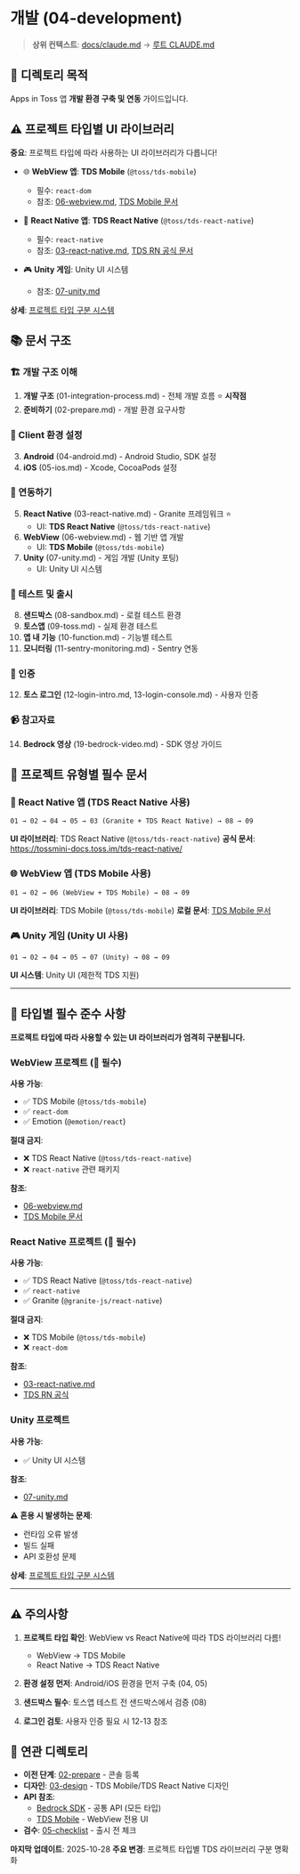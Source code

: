 # 개발 (04-development)

> **상위 컨텍스트**: [docs/claude.md](../claude.md) → [루트 CLAUDE.md](../../CLAUDE.md)

## 📌 디렉토리 목적

Apps in Toss 앱 **개발 환경 구축 및 연동** 가이드입니다.

## ⚠️ 프로젝트 타입별 UI 라이브러리

**중요**: 프로젝트 타입에 따라 사용하는 UI 라이브러리가 다릅니다!

- 🌐 **WebView 앱**: **TDS Mobile** (`@toss/tds-mobile`)
  - 필수: `react-dom`
  - 참조: [06-webview.md](06-webview.md), [TDS Mobile 문서](../reference/tds-mobile/)

- 📱 **React Native 앱**: **TDS React Native** (`@toss/tds-react-native`)
  - 필수: `react-native`
  - 참조: [03-react-native.md](03-react-native.md), [TDS RN 공식 문서](https://tossmini-docs.toss.im/tds-react-native/)

- 🎮 **Unity 게임**: Unity UI 시스템
  - 참조: [07-unity.md](07-unity.md)

**상세**: [프로젝트 타입 구분 시스템](../../CLAUDE.md#프로젝트-타입-구분-시스템)

## 📚 문서 구조

### 🏗️ 개발 구조 이해
1. **개발 구조** (01-integration-process.md) - 전체 개발 흐름 ⭐ **시작점**
2. **준비하기** (02-prepare.md) - 개발 환경 요구사항

### 📱 Client 환경 설정
3. **Android** (04-android.md) - Android Studio, SDK 설정
4. **iOS** (05-ios.md) - Xcode, CocoaPods 설정

### 🔧 연동하기
5. **React Native** (03-react-native.md) - Granite 프레임워크 ⭐
   - UI: **TDS React Native** (`@toss/tds-react-native`)
6. **WebView** (06-webview.md) - 웹 기반 앱 개발
   - UI: **TDS Mobile** (`@toss/tds-mobile`)
7. **Unity** (07-unity.md) - 게임 개발 (Unity 포팅)
   - UI: Unity UI 시스템

### 🧪 테스트 및 출시
8. **샌드박스** (08-sandbox.md) - 로컬 테스트 환경
9. **토스앱** (09-toss.md) - 실제 환경 테스트
10. **앱 내 기능** (10-function.md) - 기능별 테스트
11. **모니터링** (11-sentry-monitoring.md) - Sentry 연동

### 🔐 인증
12. **토스 로그인** (12-login-intro.md, 13-login-console.md) - 사용자 인증

### 📹 참고자료
14. **Bedrock 영상** (19-bedrock-video.md) - SDK 영상 가이드

## 🎯 프로젝트 유형별 필수 문서

### 📱 React Native 앱 (TDS React Native 사용)
```
01 → 02 → 04 → 05 → 03 (Granite + TDS React Native) → 08 → 09
```
**UI 라이브러리**: TDS React Native (`@toss/tds-react-native`)
**공식 문서**: https://tossmini-docs.toss.im/tds-react-native/

### 🌐 WebView 앱 (TDS Mobile 사용)
```
01 → 02 → 06 (WebView + TDS Mobile) → 08 → 09
```
**UI 라이브러리**: TDS Mobile (`@toss/tds-mobile`)
**로컬 문서**: [TDS Mobile 문서](../reference/tds-mobile/)

### 🎮 Unity 게임 (Unity UI 사용)
```
01 → 02 → 04 → 05 → 07 (Unity) → 08 → 09
```
**UI 시스템**: Unity UI (제한적 TDS 지원)

---

## 🚨 타입별 필수 준수 사항

**프로젝트 타입에 따라 사용할 수 있는 UI 라이브러리가 엄격히 구분됩니다.**

### WebView 프로젝트 (🔴 필수)

**사용 가능**:
- ✅ TDS Mobile (`@toss/tds-mobile`)
- ✅ `react-dom`
- ✅ Emotion (`@emotion/react`)

**절대 금지**:
- ❌ TDS React Native (`@toss/tds-react-native`)
- ❌ `react-native` 관련 패키지

**참조**:
- [06-webview.md](06-webview.md)
- [TDS Mobile 문서](../reference/tds-mobile/)

### React Native 프로젝트 (🔴 필수)

**사용 가능**:
- ✅ TDS React Native (`@toss/tds-react-native`)
- ✅ `react-native`
- ✅ Granite (`@granite-js/react-native`)

**절대 금지**:
- ❌ TDS Mobile (`@toss/tds-mobile`)
- ❌ `react-dom`

**참조**:
- [03-react-native.md](03-react-native.md)
- [TDS RN 공식](https://tossmini-docs.toss.im/tds-react-native/)

### Unity 프로젝트

**사용 가능**:
- ✅ Unity UI 시스템

**참조**:
- [07-unity.md](07-unity.md)

**⚠️ 혼용 시 발생하는 문제**:
- 런타임 오류 발생
- 빌드 실패
- API 호환성 문제

**상세**: [프로젝트 타입 구분 시스템](../../CLAUDE.md#프로젝트-타입-구분-시스템)

---

## ⚠️ 주의사항

1. **프로젝트 타입 확인**: WebView vs React Native에 따라 TDS 라이브러리 다름!
   - WebView → TDS Mobile
   - React Native → TDS React Native

2. **환경 설정 먼저**: Android/iOS 환경을 먼저 구축 (04, 05)

3. **샌드박스 필수**: 토스앱 테스트 전 샌드박스에서 검증 (08)

4. **로그인 검토**: 사용자 인증 필요 시 12-13 참조

## 🔗 연관 디렉토리

- **이전 단계**: [02-prepare](../02-prepare/claude.md) - 콘솔 등록
- **디자인**: [03-design](../03-design/claude.md) - TDS Mobile/TDS React Native 디자인
- **API 참조**:
  - [Bedrock SDK](../reference/bedrock/) - 공통 API (모든 타입)
  - [TDS Mobile](../reference/tds-mobile/) - WebView 전용 UI
- **검수**: [05-checklist](../05-checklist/claude.md) - 출시 전 체크

**마지막 업데이트**: 2025-10-28
**주요 변경**: 프로젝트 타입별 TDS 라이브러리 구분 명확화
